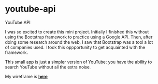 # youtube-api
YouTube API 

I was so excited to create this mini project. Initially I finished this without using the Bootstrap framework to practice using a Google API. Then, after doing some research around the web, I saw that Bootstrap was a tool a lot of companies used. I took this oppportunity to get acquainted with the framework.

This small app is just a simpler version of YouTube; you have the ability to search YouTube without all the extra noise.  

My wireframe is **<a href="https://wireframe.cc/IkXpJa">here</a>**


